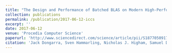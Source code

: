 ```yaml
---
title: "The Design and Performance of Batched BLAS on Modern High-Performance Computing Systems"
collection: publications
permalink: /publication/2017-06-12-iccs
excerpt: '' 
date: 2017-06-12
venue: 'Procedia Computer Science'
paperurl: 'http://www.sciencedirect.com/science/article/pii/S1877050917307056'
citation: 'Jack Dongarra, Sven Hammarling, Nicholas J. Higham, Samuel D. Relton, Pedro Valero-Lara, Mawussi Zounon, The Design and Performance of Batched BLAS on Modern High-Performance Computing Systems, Procedia Computer Science, Volume 108, 2017, Pages 495-504, ISSN 1877-0509, https://doi.org/10.1016/j.procs.2017.05.138.'
---
```

